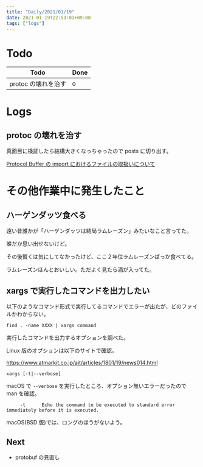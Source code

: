 ```yaml
---
title: "Daily/2021/01/19"
date: 2021-01-19T22:53:01+09:00
tags: ["logs"]
---
```


# Todo

| Todo                | Done |
| ------------------- | ---- |
| protoc の壊れを治す | o    |

# Logs

## protoc の壊れを治す

真面目に検証したら結構大きくなっちゃったので posts に切り出す。

[Protocol Buffer の import におけるファイルの取扱いについて](/posts/import-of-protocol-buffer/)

# その他作業中に発生したこと

## ハーゲンダッツ食べる

遠い昔誰かが「ハーゲンダッツは結局ラムレーズン」みたいなこと言ってた。

誰だか思い出せないけど。

その後暫くは気にしてなかったけど、ここ２年位ラムレーズンばっか食べてる。

ラムレーズンほんとおいしい。ただよく見たら酒が入ってた。

## xargs で実行したコマンドを出力したい

以下のようなコマンド形式で実行してるコマンドでエラーが出たが、どのファイルかわからない。

```
find . -name XXXX | xargs command
```

実行したコマンドを出力するオプションを調べた。

Linux 版のオプションは以下のサイトで確認。

https://www.atmarkit.co.jp/ait/articles/1801/19/news014.html

```
xargs [-t|--verbose]
```

macOS で `--verbose` を実行したところ、オプション無いエラーだったので man を確認。

```
     -t      Echo the command to be executed to standard error immediately before it is executed.
```

macOS(BSD 版)では、ロングのほうがないよう。

## Next

- protobuf の見直し

